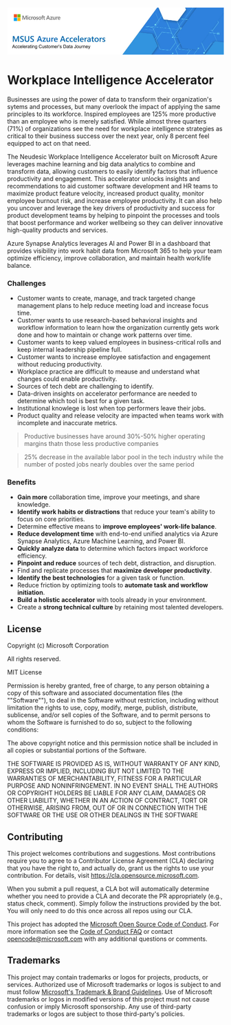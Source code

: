 ![MSUS Solution Accelerator](./images/MSUS%20Solution%20Accelerator%20Banner%20Two_981.png)

# Workplace Intelligence Accelerator

Businesses are using the power of data to transform their organization's sytems and processes, but many overlook the impact of applying the same principles to its workforce. Inspired employees are 125% more productive than an employee who is merely satisfied. While almost three quarters (71%) of organizations see the need for workplace intelligence strategies as critical to their business success over the next year, only 8 percent feel equipped to act on that need.

The Neudesic Workplace Intelligence Accelerator built on Microsoft Azure leverages machine learning and big data analytics to combine and transform data, allowing customers to easily identify factors that influence productivity and engagement. This accelerator unlocks insights and recommendations to aid customer software development and HR teams to maximize product feature velocity, increased product quality, monitor employee burnout risk, and increase employee productivity. It can also help you uncover and leverage the key drivers of productivity and success for product development teams by helping to pinpoint the processes and tools that boost performance and worker wellbeing so they can deliver innovative high-quality products and services.

Azure Synapse Analytics leverages AI and Power BI in a dashboard that provides visibility into work habit data from Microsoft 365 to help your team optimize efficiency, improve collaboration, and maintain health work/life balance.

### Challenges

* Customer wants to create, manage, and track targeted change management plans to help reduce meeting load and increase focus time.
* Customer wants to use research-based behavioral insights and workflow information to learn how the organization currently gets work done and how to maintain or change work patterns over time.
* Customer wants to keep valued employees in business-critical rolls and keep internal leadership pipeline full. 
* Customer wants to increase employee satisfaction and engagement without reducing productivity.
* Workplace practice are difficult to meause and understand what changes could enable productivity.
* Sources of tech debt are challenging to identify.
* Data-driven insights on accelerator performance are needed to determine which tool is best for a given task.
* Institutional knowlege is lost when top performers leave their jobs.
* Product quality and release velocity are impacted when teams work with incomplete and inaccurate metrics.

> Productive businesses have around 30%-50% higher operating margins thatn those less productive companies

> 25% decrease in the available labor pool in the tech industry while the number of posted jobs nearly doubles over the same period

### Benefits

* **Gain more** collaboration time, improve your meetings, and share knowledge.
* **Identify work habits or distractions** that reduce your team's ability to focus on core priorities.
* Determine effective means to **improve employees' work-life balance**.
* **Reduce development time** with end-to-end unified analytics via Azure Synapse Analytics, Azure Machine Learning, and Power BI.
* **Quickly analyze data** to determine which factors impact workforce efficiency.
* **Pinpoint and reduce** sources of tech debt, distraction, and disruption.
* Find and replicate processes that **maximize developer productivity**.
* **Identify the best technologies** for a given task or function.
* Reduce friction by optimizing tools to **automate task and workflow initiation**.
* **Build a holistic accelerator** with tools already in your environment.
* Create a **strong technical culture** by retaining most talented developers.

## License

Copyright (c) Microsoft Corporation

All rights reserved.

MIT License

Permission is hereby granted, free of charge, to any person obtaining a copy of this software and associated documentation files (the ""Software""), to deal in the Software without restriction, including without limitation the rights to use, copy, modify, merge, publish, distribute, sublicense, and/or sell copies of the Software, and to permit persons to whom the Software is furnished to do so, subject to the following conditions:

The above copyright notice and this permission notice shall be included in all copies or substantial portions of the Software.

THE SOFTWARE IS PROVIDED AS IS, WITHOUT WARRANTY OF ANY KIND, EXPRESS OR IMPLIED, INCLUDING BUT NOT LIMITED TO THE WARRANTIES OF MERCHANTABILITY, FITNESS FOR A PARTICULAR PURPOSE AND NONINFRINGEMENT. IN NO EVENT SHALL THE AUTHORS OR COPYRIGHT HOLDERS BE LIABLE FOR ANY CLAIM, DAMAGES OR OTHER LIABILITY, WHETHER IN AN ACTION OF CONTRACT, TORT OR OTHERWISE, ARISING FROM, OUT OF OR IN CONNECTION WITH THE SOFTWARE OR THE USE OR OTHER DEALINGS IN THE SOFTWARE


## Contributing

This project welcomes contributions and suggestions.  Most contributions require you to agree to a
Contributor License Agreement (CLA) declaring that you have the right to, and actually do, grant us
the rights to use your contribution. For details, visit https://cla.opensource.microsoft.com.

When you submit a pull request, a CLA bot will automatically determine whether you need to provide
a CLA and decorate the PR appropriately (e.g., status check, comment). Simply follow the instructions
provided by the bot. You will only need to do this once across all repos using our CLA.

This project has adopted the [Microsoft Open Source Code of Conduct](https://opensource.microsoft.com/codeofconduct/).
For more information see the [Code of Conduct FAQ](https://opensource.microsoft.com/codeofconduct/faq/) or
contact [opencode@microsoft.com](mailto:opencode@microsoft.com) with any additional questions or comments.

## Trademarks

This project may contain trademarks or logos for projects, products, or services. Authorized use of Microsoft 
trademarks or logos is subject to and must follow 
[Microsoft's Trademark & Brand Guidelines](https://www.microsoft.com/en-us/legal/intellectualproperty/trademarks/usage/general).
Use of Microsoft trademarks or logos in modified versions of this project must not cause confusion or imply Microsoft sponsorship.
Any use of third-party trademarks or logos are subject to those third-party's policies.
